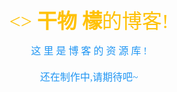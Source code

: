 ﻿<font face="等线" color="#ffc107" size="6"><center><> <b>干物 檬</b>的博客!</font>

<font face="等线 Light" color="#2196f3" size="3">这 里 是 博 客 的 资 源 库    !<br><br>还在制作中,请期待吧~</font>